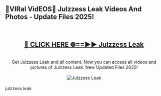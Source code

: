 <h2>🔴VIRal VidEOS🔴 Julzzess Leak Videos And Photos - Update Files 2025!</h2>
<br>
<div align="center">
<h2><a href="https://virallinks.top/odZfE0" rel="nofollow">🔴 CLICK HERE 🌐==►► Julzzess Leak</a></h2>
<br>
Get Julzzess Leak and all content. Now you can access all videos and pictures of Julzzess Leak. New Updated Files 2025!
<br>
<br>
<a href="https://virallinks.top/odZfE0" rel="nofollow" data-target="animated-image.originalLink"><img src="https://i.imgur.com/dJHk4Zq.gif)" alt="Julzzess Leak" style="max-width: 100%; display: inline-block;" data-target="animated-image.originalImage"></a>
</div>
<br>
julzzess leak
